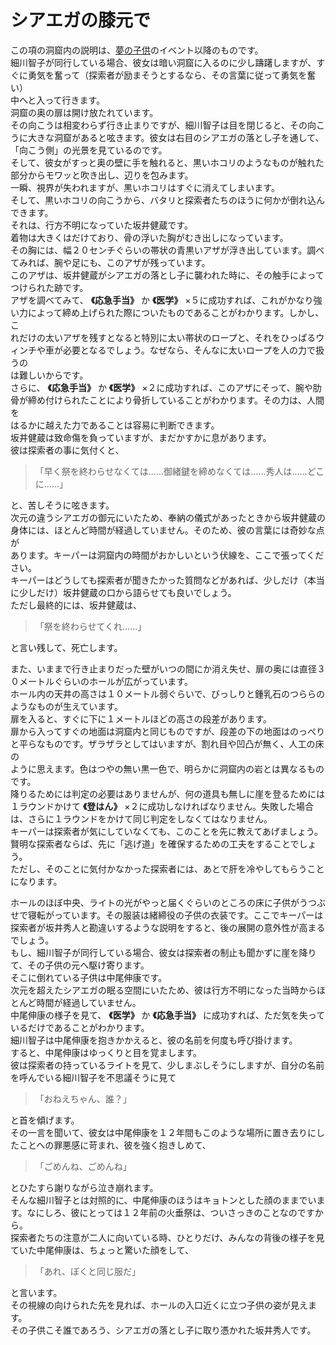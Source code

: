 # シアエガの膝元で  

この項の洞窟内の説明は、[夢の子供](037_夢の子供.md)のイベント以降のものです。  
細川智子が同行している場合、彼女は暗い洞窟に入るのに少し躊躇しますが、すぐに勇気を奮って（探索者が励まそうとするなら、その言葉に従って勇気を奮い）  
中へと入って行きます。  
洞窟の奥の扉は開け放たれています。  
その向こうは相変わらず行き止まりですが、細川智子は目を閉じると、その向こうに大きな洞窟があると呟きます。彼女は右目のシアエガの落とし子を通して、  
「向こう側」の光景を見ているのです。  
そして、彼女がすっと奥の壁に手を触れると、黒いホコリのようなものが触れた部分からモワッと吹き出し、辺りを包みます。  
一瞬、視界が失われますが、黒いホコリはすぐに消えてしまいます。  
そして、黒いホコリの向こうから、バタリと探索者たちのほうに何かが倒れ込んできます。  
それは、行方不明になっていた坂井健蔵です。  
着物は大きくはだけており、骨の浮いた胸がむき出しになっています。  
その胸には、幅２０センチぐらいの帯状の青黒いアザが浮き出しています。調べてみれば、腕や足にも、このアザが残っています。  
このアザは、坂井健蔵がシアエガの落とし子に襲われた時に、その触手によってつけられた跡です。  
アザを調べてみて、 **《応急手当》** か **《医学》** ×５に成功すれば、これがかなり強い力によって締め上げられた際についたものであることがわかります。しかし、こ  
れだけの太いアザを残すとなると特別に太い帯状のロープと、それをひっぱるウィンチや車が必要となるでしょう。なぜなら、そんなに太いロープを人の力で扱うの  
は難しいからです。  
さらに、 **《応急手当》** か **《医学》** ×２に成功すれば、このアザにそって、腕や肋骨が締め付けられたことにより骨折していることがわかります。その力は、人間を  
はるかに越えた力であることは容易に判断できます。  
坂井健蔵は致命傷を負っていますが、まだかすかに息があります。  
彼は探索者の事に気付くと、  

> 「早く祭を終わらせなくては……御緒鍵を締めなくては……秀人は……どこに……」  

と、苦しそうに呟きます。  
次元の違うシアエガの御元にいたため、奉納の儀式があったときから坂井健蔵の身体には、ほとんど時間が経過していません。そのため、彼の言葉には奇妙な点が  
あります。キーパーは洞窟内の時間がおかしいという伏線を、ここで張ってください。  
キーパーはどうしても探索者が聞きたかった質問などがあれば、少しだけ（本当に少しだけ）坂井健蔵の口から語らせても良いでしょう。  
ただし最終的には、坂井健蔵は、  

>「祭を終わらせてくれ……」  

と言い残して、死亡します。  

また、いままで行き止まりだった壁がいつの間にか消え失せ、扉の奥には直径３０メートルぐらいのホールが広がっています。  
ホール内の天井の高さは１０メートル弱ぐらいで、びっしりと鍾乳石のつららのようなものが生えています。  
扉を入ると、すぐに下に１メートルほどの高さの段差があります。  
扉から入ってすぐの地面は洞窟内と同じものですが、段差の下の地面はのっぺりと平らなものです。ザラザラとしてはいますが、割れ目や凹凸が無く、人工の床の  
ように思えます。色はつやの無い黒一色で、明らかに洞窟内の岩とは異なるものです。  
降りるためには判定の必要はありませんが、何の道具も無しに崖を登るためには１ラウンドかけて **《登はん》** ×２に成功しなければなりません。失敗した場合は、さらに１ラウンドをかけて同じ判定をしなくてはなりません。  
キーパーは探索者が気にしていなくても、このことを先に教えてあげましょう。賢明な探索者ならば、先に「逃げ道」を確保するための工夫をすることでしょう。  
ただし、そのことに気付かなかった探索者には、あとで肝を冷やしてもらうことになります。  

ホールのほぼ中央、ライトの光がやっと届くぐらいのところの床に子供がうつぶせで寝転がっています。その服装は緒締役の子供の衣装です。ここでキーパーは探索者が坂井秀人と勘違いするような説明をすると、後の展開の意外性が高まるでしょう。  
もし、細川智子が同行している場合、彼女は探索者の制止も聞かずに崖を降りて、その子供の元へ駆け寄ります。  
そこに倒れている子供は中尾伸康です。  
次元を超えたシアエガの眠る空間にいたため、彼は行方不明になった当時からほとんど時間が経過していません。  
中尾伸康の様子を見て、 **《医学》** か **《応急手当》** に成功すれば、ただ気を失っているだけであることがわかります。  
細川智子は中尾伸康を抱きかかえると、彼の名前を何度も呼び掛けます。  
すると、中尾伸康はゆっくりと目を覚まします。  
彼は探索者の持っているライトを見て、少しまぶしそうにしますが、自分の名前を呼んでいる細川智子を不思議そうに見て

>「おねえちゃん、誰？」

と首を傾げます。  
その一言を聞いて、彼女は中尾伸康を１２年間もこのような場所に置き去りにしたことへの罪悪感に苛まれ、彼を強く抱きしめて、

>「ごめんね、ごめんね」

とひたすら謝りながら泣き崩れます。  
そんな細川智子とは対照的に、中尾伸康のほうはキョトンとした顔のままでいます。なにしろ、彼にとっては１２年前の火垂祭は、ついさっきのことなのですから。  
探索者たちの注意が二人に向いている時、ひとりだけ、みんなの背後の様子を見ていた中尾伸康は、ちょっと驚いた顔をして、

>「あれ、ぼくと同じ服だ」

と言います。  
その視線の向けられた先を見れば、ホールの入口近くに立つ子供の姿が見えます。  
その子供こそ誰であろう、シアエガの落とし子に取り憑かれた坂井秀人です。  


